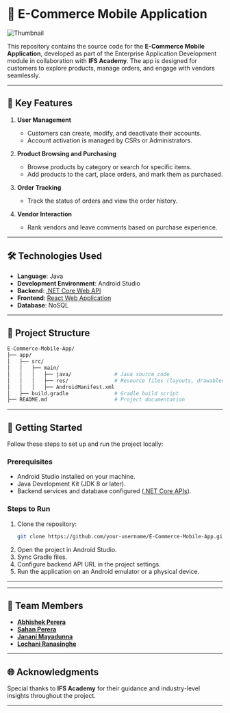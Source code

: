 # 📱 E-Commerce Mobile Application  

![Thumbnail](https://github.com/AbishekPerera/EAD_online_shop/blob/master/Mobile%20UIs.png)  

This repository contains the source code for the **E-Commerce Mobile Application**, developed as part of the Enterprise Application Development module in collaboration with **IFS Academy**. The app is designed for customers to explore products, manage orders, and engage with vendors seamlessly.  

---

## 🌟 **Key Features**  
1. **User Management**  
   - Customers can create, modify, and deactivate their accounts.  
   - Account activation is managed by CSRs or Administrators.  

2. **Product Browsing and Purchasing**  
   - Browse products by category or search for specific items.  
   - Add products to the cart, place orders, and mark them as purchased.  

3. **Order Tracking**  
   - Track the status of orders and view the order history.  

4. **Vendor Interaction**  
   - Rank vendors and leave comments based on purchase experience.  

---

## 🛠️ **Technologies Used**  
- **Language**: Java  
- **Development Environment**: Android Studio  
- **Backend**: [.NET Core Web API](https://github.com/sahanperera00/EAD_Web_Service)  
- **Frontend**: [React Web Application](https://github.com/Janani-Mayadunna/EAD_web_online_shop)  
- **Database**: NoSQL  

---

## 📂 **Project Structure**  
```bash
E-Commerce-Mobile-App/
├── app/
│   ├── src/
│   │   ├── main/
│   │   │   ├── java/              # Java source code  
│   │   │   ├── res/               # Resource files (layouts, drawables, etc.)  
│   │   │   ├── AndroidManifest.xml  
│   ├── build.gradle               # Gradle build script  
├── README.md                      # Project documentation  
```

---

## 🚀 **Getting Started**  
Follow these steps to set up and run the project locally:  

### Prerequisites  
- Android Studio installed on your machine.  
- Java Development Kit (JDK 8 or later).  
- Backend services and database configured ([.NET Core APIs](https://github.com/sahanperera00/EAD_Web_Service)).  

### Steps to Run  
1. Clone the repository:  
   ```bash
   git clone https://github.com/your-username/E-Commerce-Mobile-App.git
   ```  
2. Open the project in Android Studio.  
3. Sync Gradle files.  
4. Configure backend API URL in the project settings.  
5. Run the application on an Android emulator or a physical device.  

---

---

## 🤝 **Team Members**  
- **[Abhishek Perera](https://github.com/AbishekPerera)**  
- **[Sahan Perera](https://github.com/sahanperera00)**  
- **[Janani Mayadunna](https://github.com/Janani-Mayadunna)**  
- **[Lochani Ranasinghe](https://github.com/LochaniRanasinghe)**  

---

## 🌐 **Acknowledgments**  
Special thanks to **IFS Academy** for their guidance and industry-level insights throughout the project.  

---
